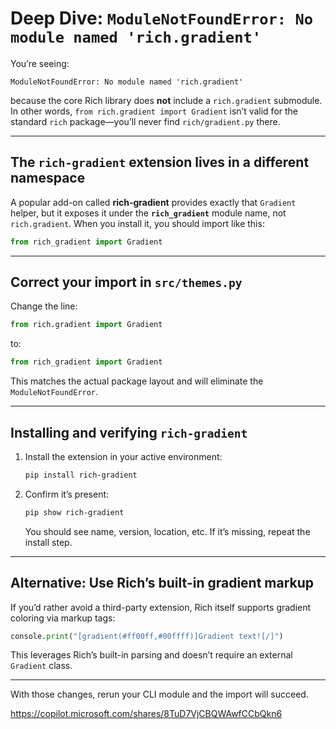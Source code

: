 # Deep Dive: `ModuleNotFoundError: No module named 'rich.gradient'`

You’re seeing:

```text
ModuleNotFoundError: No module named 'rich.gradient'
```

because the core Rich library does **not** include a `rich.gradient` submodule. In other words, `from rich.gradient import Gradient` isn’t valid for the standard `rich` package—you’ll never find `rich/gradient.py` there.

---

## The `rich-gradient` extension lives in a different namespace

A popular add-on called **rich-gradient** provides exactly that `Gradient` helper, but it exposes it under the **`rich_gradient`** module name, not `rich.gradient`. When you install it, you should import like this:

```python
from rich_gradient import Gradient
```  


---

## Correct your import in `src/themes.py`

Change the line:

```python
from rich.gradient import Gradient
```

to:

```python
from rich_gradient import Gradient
```

This matches the actual package layout and will eliminate the `ModuleNotFoundError`.

---

## Installing and verifying `rich-gradient`

1. Install the extension in your active environment:

   ```bash
   pip install rich-gradient
   ```

2. Confirm it’s present:

   ```bash
   pip show rich-gradient
   ```

   You should see name, version, location, etc. If it’s missing, repeat the install step.  


---

## Alternative: Use Rich’s built-in gradient markup

If you’d rather avoid a third-party extension, Rich itself supports gradient coloring via markup tags:

```python
console.print("[gradient(#ff00ff,#00ffff)]Gradient text![/]")
```

This leverages Rich’s built-in parsing and doesn’t require an external `Gradient` class.

---

With those changes, rerun your CLI module and the import will succeed.

https://copilot.microsoft.com/shares/8TuD7VjCBQWAwfCCbQkn6
